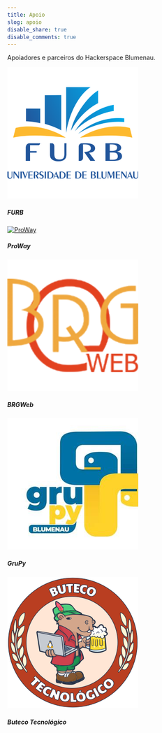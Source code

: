 ```yaml
---
title: Apoio
slog: apoio
disable_share: true
disable_comments: true
---
```


Apoiadores e parceiros do Hackerspace Blumenau.

<div class="row">
  <div class="col-sm-5 col-md-4 m-auto">
    <div class="card mb-3">
      <a href="https://www.furb.br/" target="_blank">
        <img src="/images/apoio/furb.png" class="card-img-top p-3 m-auto" alt="Universidade Regional de Blumenau">
      </a>
      <div class="card-body">
        <h5 class="card-title mt-0 small text-center">FURB</h5>
      </div>
    </div>
  </div>
  <div class="col-sm-5 col-md-4 m-auto">
    <div class="card mb-3">
      <a href="https://www.proway.com.br/" target="_blank">
        <img src="/images/apoio/proway.png" class="card-img-top p-3 m-auto" alt="ProWay">
      </a>
      <div class="card-body">
        <h5 class="card-title mt-0 small text-center">ProWay</h5>
      </div>
    </div>
  </div>
  <div class="col-sm-5 col-md-4 m-auto">
    <div class="card mb-3">
      <a href="https://brgweb.com.br" target="_blank">
        <img src="/images/apoio/brgweb.png" class="card-img-top p-3 m-auto" alt="BRGWeb">
      </a>
      <div class="card-body">
        <h5 class="card-title mt-0 small text-center">BRGWeb</h5>
      </div>
    </div>
  </div>
  <div class="col-sm-5 col-md-4 m-auto">
    <div class="card mb-3">
      <a href="https://blumenau.sc.python.org.br/" target="_blank">
        <img src="/images/apoio/grupy.jpg" class="card-img-top p-3 m-auto" alt="GruPy Blumenau">
      </a>
      <div class="card-body">
        <h5 class="card-title mt-0 small text-center">GruPy</h5>
      </div>
    </div>
  </div>
  <div class="col-sm-5 col-md-4 m-auto">
    <div class="card mb-3">
      <a href="https://buteco.tech/" target="_blank">
        <img src="/images/apoio/buteco.png" class="card-img-top p-3 m-auto" alt="Buteco Tecnológico">
      </a>
      <div class="card-body">
        <h5 class="card-title mt-0 small text-center">Buteco Tecnológico</h5>
      </div>
    </div>
  </div>
</div>

